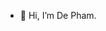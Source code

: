 - 👋 Hi, I’m De Pham.


<!---
quocde99/quocde99 is a ✨ special ✨ repository because its `README.md` (this file) appears on your GitHub profile.
You can click the Preview link to take a look at your changes.
--->
